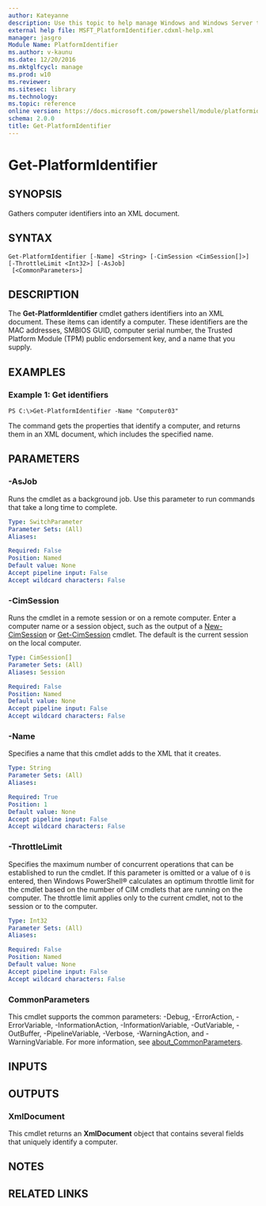 ```yaml
---
author: Kateyanne
description: Use this topic to help manage Windows and Windows Server technologies with Windows PowerShell.
external help file: MSFT_PlatformIdentifier.cdxml-help.xml
manager: jasgro
Module Name: PlatformIdentifier
ms.author: v-kaunu
ms.date: 12/20/2016
ms.mktglfcycl: manage
ms.prod: w10
ms.reviewer: 
ms.sitesec: library
ms.technology: 
ms.topic: reference
online version: https://docs.microsoft.com/powershell/module/platformidentifier/get-platformidentifier?view=windowsserver2022-ps&wt.mc_id=ps-gethelp
schema: 2.0.0
title: Get-PlatformIdentifier
---
```


# Get-PlatformIdentifier

## SYNOPSIS
Gathers computer identifiers into an XML document.

## SYNTAX

```
Get-PlatformIdentifier [-Name] <String> [-CimSession <CimSession[]>] [-ThrottleLimit <Int32>] [-AsJob]
 [<CommonParameters>]
```

## DESCRIPTION
The **Get-PlatformIdentifier** cmdlet gathers identifiers into an XML document.
These items can identify a computer.
These identifiers are the MAC addresses, SMBIOS GUID, computer serial number, the Trusted Platform Module (TPM) public endorsement key, and a name that you supply.

## EXAMPLES

### Example 1: Get identifiers
```
PS C:\>Get-PlatformIdentifier -Name "Computer03"
```

The command gets the properties that identify a computer, and returns them in an XML document, which includes the specified name.

## PARAMETERS

### -AsJob
Runs the cmdlet as a background job. Use this parameter to run commands that take a long time to complete.

```yaml
Type: SwitchParameter
Parameter Sets: (All)
Aliases: 

Required: False
Position: Named
Default value: None
Accept pipeline input: False
Accept wildcard characters: False
```

### -CimSession
Runs the cmdlet in a remote session or on a remote computer.
Enter a computer name or a session object, such as the output of a [New-CimSession](https://go.microsoft.com/fwlink/p/?LinkId=227967) or [Get-CimSession](https://go.microsoft.com/fwlink/p/?LinkId=227966) cmdlet.
The default is the current session on the local computer.

```yaml
Type: CimSession[]
Parameter Sets: (All)
Aliases: Session

Required: False
Position: Named
Default value: None
Accept pipeline input: False
Accept wildcard characters: False
```

### -Name
Specifies a name that this cmdlet adds to the XML that it creates.

```yaml
Type: String
Parameter Sets: (All)
Aliases: 

Required: True
Position: 1
Default value: None
Accept pipeline input: False
Accept wildcard characters: False
```

### -ThrottleLimit
Specifies the maximum number of concurrent operations that can be established to run the cmdlet.
If this parameter is omitted or a value of `0` is entered, then Windows PowerShell® calculates an optimum throttle limit for the cmdlet based on the number of CIM cmdlets that are running on the computer.
The throttle limit applies only to the current cmdlet, not to the session or to the computer.

```yaml
Type: Int32
Parameter Sets: (All)
Aliases: 

Required: False
Position: Named
Default value: None
Accept pipeline input: False
Accept wildcard characters: False
```

### CommonParameters
This cmdlet supports the common parameters: -Debug, -ErrorAction, -ErrorVariable, -InformationAction, -InformationVariable, -OutVariable, -OutBuffer, -PipelineVariable, -Verbose, -WarningAction, and -WarningVariable. For more information, see [about_CommonParameters](https://go.microsoft.com/fwlink/?LinkID=113216).

## INPUTS

## OUTPUTS

### XmlDocument
This cmdlet returns an **XmlDocument** object that contains several fields that uniquely identify a computer.

## NOTES

## RELATED LINKS

